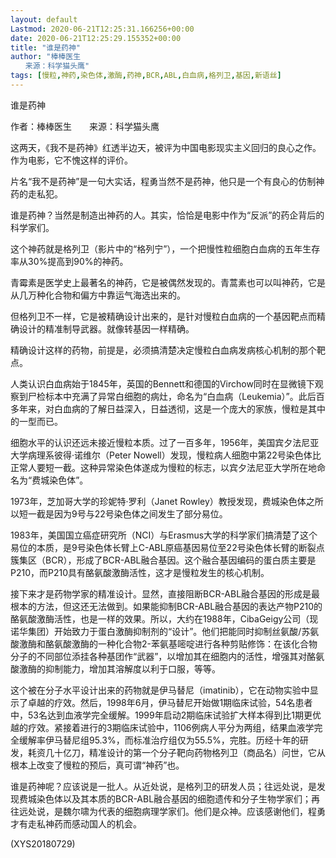 ```yaml
---
layout: default
Lastmod: 2020-06-21T12:25:31.166256+00:00
date: 2020-06-21T12:25:29.155352+00:00
title: "谁是药神"
author: "棒棒医生
　　来源：科学猫头鹰"
tags: [慢粒,神药,染色体,激酶,药神,BCR,ABL,白血病,格列卫,基因,新语丝]
---
```


谁是药神

作者：棒棒医生　　来源：科学猫头鹰

这两天，《我不是药神》红透半边天，被评为中国电影现实主义回归的良心之作。作为电影，它不愧这样的评价。

片名“我不是药神”是一句大实话，程勇当然不是药神，他只是一个有良心的仿制神药的走私犯。

谁是药神？当然是制造出神药的人。其实，恰恰是电影中作为“反派”的药企背后的科学家们。

这个神药就是格列卫（影片中的“格列宁”），一个把慢性粒细胞白血病的五年生存率从30%提高到90%的神药。

青霉素是医学史上最著名的神药，它是被偶然发现的。青蒿素也可以叫神药，它是从几万种化合物和偏方中靠运气海选出来的。

但格列卫不一样，它是被精确设计出来的，是针对慢粒白血病的一个基因靶点而精确设计的精准制导武器。就像转基因一样精确。

精确设计这样的药物，前提是，必须搞清楚决定慢粒白血病发病核心机制的那个靶点。

人类认识白血病始于1845年，英国的Bennett和德国的Virchow同时在显微镜下观察到尸检标本中充满了异常白细胞的病灶，命名为“白血病（Leukemia）”。此后百多年来，对白血病的了解日益深入，日益透彻，这是一个庞大的家族，慢粒是其中的一型而已。

细胞水平的认识还远未接近慢粒本质。过了一百多年，1956年，美国宾夕法尼亚大学病理系彼得·诺维尔（Peter Nowell）发现，慢粒病人细胞中第22号染色体比正常人要短一截。这种异常染色体遂成为慢粒的标志，以宾夕法尼亚大学所在地命名为“费城染色体”。

1973年，芝加哥大学的珍妮特·罗利（Janet Rowley）教授发现，费城染色体之所以短一截是因为9号与22号染色体之间发生了部分易位。

1983年，美国国立癌症研究所（NCI）与Erasmus大学的科学家们搞清楚了这个易位的本质，是9号染色体长臂上C-ABL原癌基因易位至22号染色体长臂的断裂点簇集区（BCR），形成了BCR-ABL融合基因。这个融合基因编码的蛋白质主要是P210，而P210具有酪氨酸激酶活性，这才是慢粒发生的核心机制。

接下来才是药物学家的精准设计。显然，直接阻断BCR-ABL融合基因的形成是最根本的方法，但这还无法做到。如果能抑制BCR-ABL融合基因的表达产物P210的酪氨酸激酶活性，也是一样的效果。所以，大约在1988年，CibaGeigy公司（现诺华集团）开始致力于蛋白激酶抑制剂的“设计”。他们把能同时抑制丝氨酸/苏氨酸激酶和酪氨酸激酶的一种化合物2-苯氨基嘧啶进行各种剪贴修饰：在该化合物分子的不同部位添挂各种基团作“武器”，以增加其在细胞内的活性，增强其对酪氨酸激酶的抑制能力，增加其溶解度以利于口服，等等。

这个被在分子水平设计出来的药物就是伊马替尼（imatinib），它在动物实验中显示了卓越的疗效。然后，1998年6月，伊马替尼开始做1期临床试验，54名患者中，53名达到血液学完全缓解。1999年启动2期临床试验扩大样本得到比1期更优越的疗效。紧接着进行的3期临床试验中，1106例病人平分为两组，结果血液学完全缓解率伊马替尼组95.3%，而标准治疗组仅为55.5%，完胜。历经十年的研发，耗资几十亿刀，精准设计的第一个分子靶向药物格列卫（商品名）问世，它从根本上改变了慢粒的预后，真可谓“神药”也。

谁是药神呢？应该说是一批人。从近处说，是格列卫的研发人员；往远处说，是发现费城染色体以及其本质的BCR-ABL融合基因的细胞遗传和分子生物学家们；再往远处说，是魏尔啸为代表的细胞病理学家们。他们是众神。应该感谢他们，程勇才有走私神药而感动国人的机会。

(XYS20180729)

